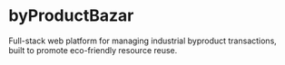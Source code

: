 # byProductBazar
Full-stack web platform for managing industrial byproduct transactions, built to promote eco-friendly resource reuse.
